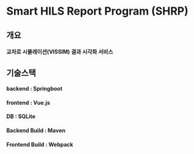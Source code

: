 # Smart HILS Report Program (SHRP)

## 개요
#### 교차로 시뮬레이션(VISSIM) 결과 시각화 서비스

## 기술스택
#### backend  : Springboot
#### frontend : Vue.js
#### DB : SQLite 
#### Backend Build : Maven
#### Frontend Build : Webpack
